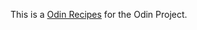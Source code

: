 This is a <a href="https://Appletri.github.io/odin-recipes/" rel="nofollow" target="_blank">Odin Recipes</a> for the Odin Project.
